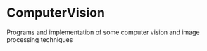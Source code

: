 # ComputerVision
Programs and implementation of some computer vision and image processing techniques

